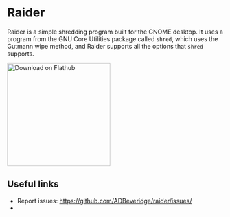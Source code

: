 # Raider

Raider is a simple shredding program built for the GNOME desktop. It uses a program from the GNU Core Utilities package called `shred`, which uses the Gutmann wipe method, and Raider supports all the options that `shred` supports.

<a href='https://flathub.org/apps/details/com.github.ADBeveridge.Raider'><img width='240' alt='Download on Flathub' src='https://flathub.org/assets/badges/flathub-badge-en.png'/></a>

## Useful links
- Report issues: <https://github.com/ADBeveridge/raider/issues/>
- 
